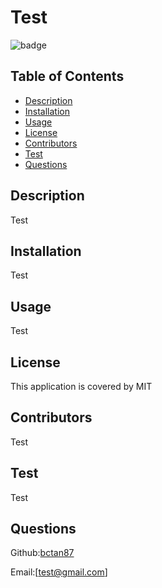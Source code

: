 # Test

  ![badge](https://img.shields.io/badge/license-MIT-brightgreen)

  ## Table of Contents
  * [Description](#description)
  * [Installation](#installation)
  * [Usage](#usage)
  * [License](#license)
  * [Contributors](#contributors)
  * [Test](#test)
  * [Questions](#questions)
  
  ## Description
  Test
  
  ## Installation 
  Test
  
  ## Usage 
  Test
  
  ## License
  This application is covered by MIT
  
  ## Contributors
  Test
  
  ## Test
  Test
  
  ## Questions
  
  Github:[bctan87](https://github.com/bctan87)
  
  Email:[test@gmail.com]

